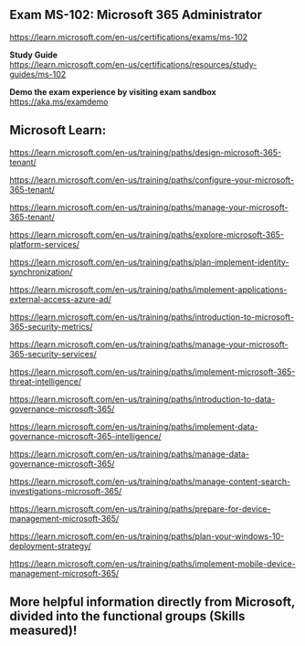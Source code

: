Exam MS-102: Microsoft 365 Administrator
-------------------
https://learn.microsoft.com/en-us/certifications/exams/ms-102

**Study Guide**  
https://learn.microsoft.com/en-us/certifications/resources/study-guides/ms-102

**Demo the exam experience by visiting exam sandbox**  
https://aka.ms/examdemo

Microsoft Learn:
-------------------

https://learn.microsoft.com/en-us/training/paths/design-microsoft-365-tenant/

https://learn.microsoft.com/en-us/training/paths/configure-your-microsoft-365-tenant/

https://learn.microsoft.com/en-us/training/paths/manage-your-microsoft-365-tenant/

https://learn.microsoft.com/en-us/training/paths/explore-microsoft-365-platform-services/

https://learn.microsoft.com/en-us/training/paths/plan-implement-identity-synchronization/

https://learn.microsoft.com/en-us/training/paths/implement-applications-external-access-azure-ad/

https://learn.microsoft.com/en-us/training/paths/introduction-to-microsoft-365-security-metrics/

https://learn.microsoft.com/en-us/training/paths/manage-your-microsoft-365-security-services/

https://learn.microsoft.com/en-us/training/paths/implement-microsoft-365-threat-intelligence/

https://learn.microsoft.com/en-us/training/paths/introduction-to-data-governance-microsoft-365/

https://learn.microsoft.com/en-us/training/paths/implement-data-governance-microsoft-365-intelligence/

https://learn.microsoft.com/en-us/training/paths/manage-data-governance-microsoft-365/

https://learn.microsoft.com/en-us/training/paths/manage-content-search-investigations-microsoft-365/

https://learn.microsoft.com/en-us/training/paths/prepare-for-device-management-microsoft-365/

https://learn.microsoft.com/en-us/training/paths/plan-your-windows-10-deployment-strategy/

https://learn.microsoft.com/en-us/training/paths/implement-mobile-device-management-microsoft-365/

More helpful information directly from Microsoft, divided into the functional groups (Skills measured)!
-------------------
